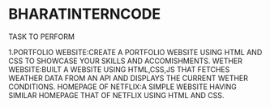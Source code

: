 # BHARATINTERNCODE
TASK TO PERFORM

1.PORTFOLIO WEBSITE:CREATE A PORTFOLIO WEBSITE USING HTML AND CSS TO SHOWCASE YOUR SKILLS AND ACCOMISHMENTS.
WETHER WEBSITE:BUILT A WEBSITE USING HTML,CSS,JS THAT FETCHES WEATHER DATA FROM AN API AND DISPLAYS THE CURRENT WETHER CONDITIONS.
HOMEPAGE OF NETFLIX:A SIMPLE WEBSITE HAVING SIMILAR HOMEPAGE THAT OF NETFLIX USING HTML AND CSS.
